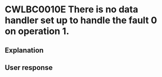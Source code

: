 # CWLBC0010E There is no data handler set up to handle the fault 0 on operation 1.

## Explanation

## User response